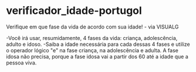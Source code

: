 # verificador_idade-portugol
Verifique em que fase da vida de acordo com sua idade! - via VISUALG

-Você irá usar, resumidamente, 4 fases da vida: criança, adolescência, adulto e idoso. 
-Saiba a idade necessária para cada dessas 4 fases e utilize o operador lógico "e" na fase criança, na adolescência e adulta. A fase idosa não precisa, porque a fase idosa vai a partir dos 60 até a idade que a pessoa viva.
